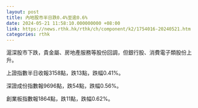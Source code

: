 ```yaml
---
layout: post
title: 內地股市半日跌0.4%至逾0.6%
date: 2024-05-21 11:58:10.000000000 +08:00
link: https://news.rthk.hk/rthk/ch/component/k2/1754016-20240521.htm
categories: rthk
---
```


滬深股市下跌，貴金屬、房地產服務等股份回調，但銀行股、消費電子類股份上升。

上證指數半日收報3158點，跌13點，跌幅0.41%。

深證成份指數報9696點，跌54點，跌幅0.56%。

創業板指數報1864點，跌11點，跌幅0.62%。
